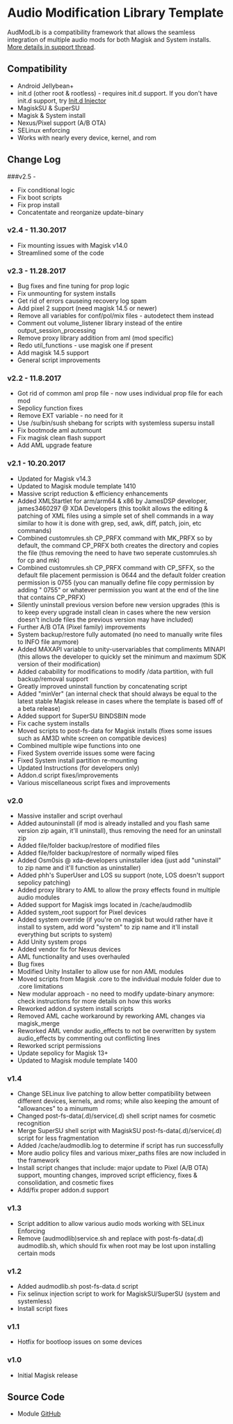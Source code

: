 # Audio Modification Library Template
AudModLib is a compatibility framework that allows the seamless integration of multiple audio mods for both Magisk and System installs. [More details in support thread](https://forum.xda-developers.com/apps/magisk/module-audio-modification-library-t3579612).

## Compatibility
* Android Jellybean+
* init.d (other root & rootless) - requires init.d support. If you don't have init.d support, try [Init.d Injector](https://forum.xda-developers.com/android/software-hacking/mod-universal-init-d-injector-wip-t3692105)
* MagiskSU & SuperSU
* Magisk & System install
* Nexus/Pixel support (A/B OTA)
* SELinux enforcing
* Works with nearly every device, kernel, and rom

## Change Log
###v2.5 - 
* Fix conditional logic
* Fix boot scripts
* Fix prop install
* Concatentate and reorganize update-binary

### v2.4 - 11.30.2017
* Fix mounting issues with Magisk v14.0
* Streamlined some of the code

### v2.3 - 11.28.2017
* Bug fixes and fine tuning for prop logic
* Fix unmounting for system installs
* Get rid of errors causeing recovery log spam
* Add pixel 2 support (need magisk 14.5 or newer)
* Remove all variables for conf/pol/mix files - autodetect them instead
* Comment out volume_listener library instead of the entire output_session_processing
* Remove proxy library addition from aml (mod specific)
* Redo util_functions - use magisk one if present
* Add magisk 14.5 support
* General script improvements

### v2.2 - 11.8.2017
* Got rid of common aml prop file - now uses individual prop file for each mod
* Sepolicy function fixes
* Remove EXT variable - no need for it
* Use /su/bin/sush shebang for scripts with systemless supersu install
* Fix bootmode aml automount
* Fix magisk clean flash support
* Add AML upgrade feature

### v2.1 - 10.20.2017
* Updated for Magisk v14.3
* Updated to Magisk module template 1410
* Massive script reduction & efficiency enhancements
* Added XMLStartlet for arm/arm64 & x86 by JamesDSP developer, james3460297 @ XDA Developers (this toolkit allows the editing & patching of XML files using a simple set of shell commands in a way similar to how it is done with grep, sed, awk, diff, patch, join, etc commands)
* Combined customrules.sh CP_PRFX command with MK_PRFX so by default, the command CP_PRFX both creates the directory and copies the file (thus removing the need to have two seperate customrules.sh for cp and mk)
* Combined customrules.sh CP_PRFX command with CP_SFFX, so the default file placement permission is 0644 and the default folder creation permission is 0755 (you can manually define file copy permission by adding " 0755" or whatever permission you want at the end of the line that contains CP_PRFX)
* Silently uninstall previous version before new version upgrades (this is to keep every upgrade install clean in cases where the new version doesn't include files the previous version may have included)
* Further A/B OTA (Pixel family) improvements
* System backup/restore fully automated (no need to manually write files to INFO file anymore)
* Added MAXAPI variable to unity-uservariables that compliments MINAPI (this allows the developer to quickly set the minimum and maximum SDK version of their modification)
* Added cabability for modifications to modify /data partition, with full backup/removal support
* Greatly improved uninstall function by concatenating script
* Added "minVer" (an internal check that should always be equal to the latest stable Magisk release in cases where the template is based off of a beta release)
* Added support for SuperSU BINDSBIN mode
* Fix cache system installs
* Moved scripts to post-fs-data for Magisk installs (fixes some issues such as AM3D white screen on compatible devices)
* Combined multiple wipe functions into one
* Fixed System override issues some were facing
* Fixed System install partition re-mounting
* Updated Instructions (for developers only)
* Addon.d script fixes/improvements
* Various miscellaneous script fixes and improvements

### v2.0
* Massive installer and script overhaul
* Added autouninstall (if mod is already installed and you flash same version zip again, it'll uninstall), thus removing the need for an uninstall zip
* Added file/folder backup/restore of modified files
* Added file/folder backup/restore of normally wiped files
* Added Osm0sis @ xda-developers uninstaller idea (just add "uninstall" to zip name and it'll function as uninstaller)
* Added phh's SuperUser and LOS su support (note, LOS doesn't support sepolicy patching)
* Added proxy library to AML to allow the proxy effects found in multiple audio modules
* Added support for Magisk imgs located in /cache/audmodlib
* Added system_root support for Pixel devices
* Added system override (if you're on magisk but would rather have it install to system, add word "system" to zip name and it'll install everything but scripts to system)
* Add Unity system props
* Added vendor fix for Nexus devices
* AML functionality and uses overhauled
* Bug fixes
* Modified Unity Installer to allow use for non AML modules
* Moved scripts from Magisk .core to the individual module folder due to .core limitations
* New modular approach - no need to modify update-binary anymore: check instructions for more details on how this works
* Reworked addon.d system install scripts
* Removed AML cache workaround by reworking AML changes via magisk_merge
* Reworked AML vendor audio_effects to not be overwritten by system audio_effects by commenting out conflicting lines
* Reworked script permissions
* Update sepolicy for Magisk 13+
* Updated to Magisk module template 1400

### v1.4
* Change SELinux live patching to allow better compatibility between different devices, kernels, and roms; while also keeping the amount of "allowances" to a minumum
* Changed post-fs-data(.d)/service(.d) shell script names for cosmetic recognition
* Merge SuperSU shell script with MagiskSU post-fs-data(.d)/service(.d) script for less fragmentation
* Added /cache/audmodlib.log to determine if script has run successfully
* More audio policy files and various mixer_paths files are now included in the framework
* Install script changes that include: major update to Pixel (A/B OTA) support, mounting changes, improved script efficiency, fixes & consolidation, and cosmetic fixes
* Add/fix proper addon.d support

### v1.3
* Script addition to allow various audio mods working with SELinux Enforcing
* Remove (audmodlib)service.sh and replace with post-fs-data(.d) audmodlib.sh, which should fix when root may be lost upon installing certain mods

### v1.2
* Added audmodlib.sh post-fs-data.d script
* Fix selinux injection script to work for MagiskSU/SuperSU (system and systemless)
* Install script fixes

### v1.1
* Hotfix for bootloop issues on some devices

### v1.0
* Initial Magisk release

## Source Code
* Module [GitHub](https://github.com/therealahrion/Audio-Modification-Library)
